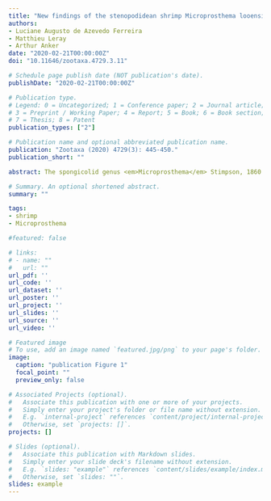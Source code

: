 ```yaml
---
title: "New findings of the stenopodidean shrimp Microprosthema looensis Goy & Felder, 1988 (Decapoda: Stenopodidea: Spongicolidae)"
authors:
- Luciane Augusto de Azevedo Ferreira
- Matthieu Leray
- Arthur Anker
date: "2020-02-21T00:00:00Z"
doi: "10.11646/zootaxa.4729.3.11"

# Schedule page publish date (NOT publication's date).
publishDate: "2020-02-21T00:00:00Z"

# Publication type.
# Legend: 0 = Uncategorized; 1 = Conference paper; 2 = Journal article;
# 3 = Preprint / Working Paper; 4 = Report; 5 = Book; 6 = Book section;
# 7 = Thesis; 8 = Patent
publication_types: ["2"]

# Publication name and optional abbreviated publication name.
publication: "Zootaxa (2020) 4729(3): 445-450."
publication_short: ""

abstract: The spongicolid genus <em>Microprosthema</em> Stimpson, 1860 is currently composed of 16 species inhabiting tropical and subtropical marine shallow waters worldwide, with six species found in the western Atlantic (one of them also present in the central and eastern Atlantic), one species in the eastern Pacific, and nine species in the Indo-West Pacific (Saito & Okuno 2011; Goy & Martin 2013; Saito & Anker 2014; De Grave et al. 2016). The genus is characterised by the somewhat depressed body; the carapace more or less densely covered by spines (except in one species); the third maxilliped with a long exopod; the first pereopod with a setiferous organ on the carpus and propodus; the third pereopod greatly enlarged and elongate; and the telson with one tooth on the lateral margin (Holthuis 1946; Poore 2004; Saito & Okuno 2011).

# Summary. An optional shortened abstract.
summary: ""

tags:
- shrimp
- Microprosthema

#featured: false

# links:
# - name: ""
#   url: ""
url_pdf: ''
url_code: ''
url_dataset: ''
url_poster: ''
url_project: ''
url_slides: ''
url_source: ''
url_video: ''

# Featured image
# To use, add an image named `featured.jpg/png` to your page's folder.
image:
  caption: "publication Figure 1"
  focal_point: ""
  preview_only: false

# Associated Projects (optional).
#   Associate this publication with one or more of your projects.
#   Simply enter your project's folder or file name without extension.
#   E.g. `internal-project` references `content/project/internal-project/index.md`.
#   Otherwise, set `projects: []`.
projects: []

# Slides (optional).
#   Associate this publication with Markdown slides.
#   Simply enter your slide deck's filename without extension.
#   E.g. `slides: "example"` references `content/slides/example/index.md`.
#   Otherwise, set `slides: ""`.
slides: example
---
```


<script type='text/javascript' src='https://d1bxh8uas1mnw7.cloudfront.net/assets/embed.js'></script>

<div data-badge-type="medium-donut" data-doi="10.11646/zootaxa.4729.3.11" data-condensed="true" data-hide-no-mentions="true" class="altmetric-embed"></div> 
<span class="__dimensions_badge_embed__" data-doi="10.11646/zootaxa.4729.3.11" data-hide-zero-citations="true" data-legend="hover-right"></span><script async src="https://badge.dimensions.ai/badge.js" charset="utf-8"></script>
